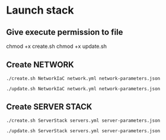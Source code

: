 # Launch stack

## Give execute permission to file

chmod +x create.sh
chmod +x update.sh

## Create NETWORK

```./create.sh NetworkIaC network.yml network-parameters.json```

```./update.sh NetworkIaC network.yml network-parameters.json```

## Create SERVER STACK

```./create.sh ServerStack servers.yml server-parameters.json```

```./update.sh ServerStack servers.yml server-parameters.json```
